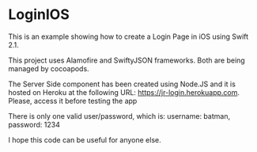 # LoginIOS

This is an example showing how to create a Login Page in iOS using Swift 2.1.

This project uses Alamofire and SwiftyJSON frameworks. Both are being managed by cocoapods.

The Server Side component has been created using Node.JS and it is hosted on Heroku at the following URL: https://jr-login.herokuapp.com. Please, access it before testing the app

There is only one valid user/password, which is: username: batman, password: 1234

I hope this code can be useful for anyone else.
